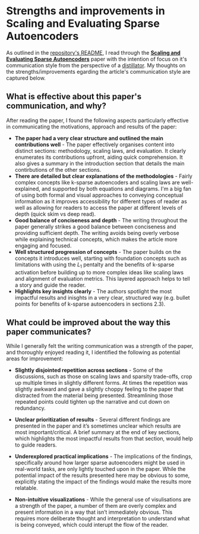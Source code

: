 # Strengths and improvements in Scaling and Evaluating Sparse Autoencoders

As outlined in the [repository's README](../README.md), I read through the [**Scaling and Evaluating Sparse Autoencoders**](https://arxiv.org/abs/2406.04093) paper with the intention of focus on it's communication style from the perspective of a [distillator](https://www.lesswrong.com/posts/nvP28s5oydv8RjF9E/mats-models). My thoughts on the strengths/improvements egarding the article's communication style are captured below.

## What is effective about this paper's communication, and why?

After reading the paper, I found the following aspects particularly effective in communicating the motivations, approach and results of the paper:
* **The paper had a very clear structure and outlined the main contributions well** - The paper effectively organises content into distinct sections: methodology, scaling laws, and evaluation. It clearly enumerates its contributions upfront, aiding quick comprehension. It also gives a summary in the introduction section that details the main contirbutions of the other sections.
* **There are detailed but clear explanations of the methodologies** - Fairly complex concepts like k-sparse autoencoders and scaling laws are well-explained, and supported by both equations and diagrams. I'm a big fan of using both formal and visual approaches to conveying conceptual information as it improves accessibility for different types of reader as well as allowing for readers to access the paper at different levels of depth (quick skim vs deep read).
* **Good balance of conciseness and depth** - The writing throughout the paper generally strikes a good balance between conciseness and providing sufficient depth. The writing avoids being overly verbose while explaining technical concepts, which makes the article more engaging and focused.
* **Well structured progression of concepts** - The paper builds on the concepts it introduces well, starting with foundation concepts such as limitations with using the $L_1$ pentalty and the benefits of k-sparse activation before building up to more complex ideas like scaling laws and alignment of evaluation metrics. This layered approach helps to tell a story and guide the reader.
* **Highlights key insights clearly** - The authors spotlight the most impactful results and inisghts in a very clear, structured way (e.g. bullet points for benefits of k-sparse autoencoders in sections 2.3).

## What could be improved about the way this paper communicates?

While I generally felt the writing communication was a strength of the paper, and thoroughly enjoyed reading it, I identified the following as potential areas for improvement:
* **Slightly disjointed repetition across sections** - Some of the discussions, such as those on scaling laws and sparsity trade-offs, crop up multiple times in slightly different forms. At times the repetition was slightly awkward and gave a slightly choppy feeling to the paper that distracted from the material being presented. Streamlining those repeated points could tighten up the narrative and cut down on redundancy.

* **Unclear prioritization of results** - Several different findings are presented in the paper and it’s sometimes unclear which results are most important/critical. A brief summary at the end of key sections, which highlights the most impactful results from that section, would help to guide readers.

* **Underexplored practical implications** - The implications of the findings, specifically around how larger sparse autoencoders might be used in real-world tasks, are only lightly touched upon in the paper. While the potential impact of the results presented here may be obvious to some, explicitly stating the impact of the findings would make the results more relatable.

* **Non-intuitive visualizations** - While the general use of visulisations are a strength of the paper, a number of them are overly complex and present information in a way that isn’t immediately obvious. This requires more deliberate thought and interpretation to understand what is being conveyed, which could interupt the flow of the reader.